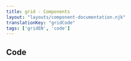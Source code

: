 ```yaml
---
title: grid - Components
layout: "layouts/component-documentation.njk"
translationKey: "gridCode"
tags: ['gridEN', 'code']
---
```


## Code